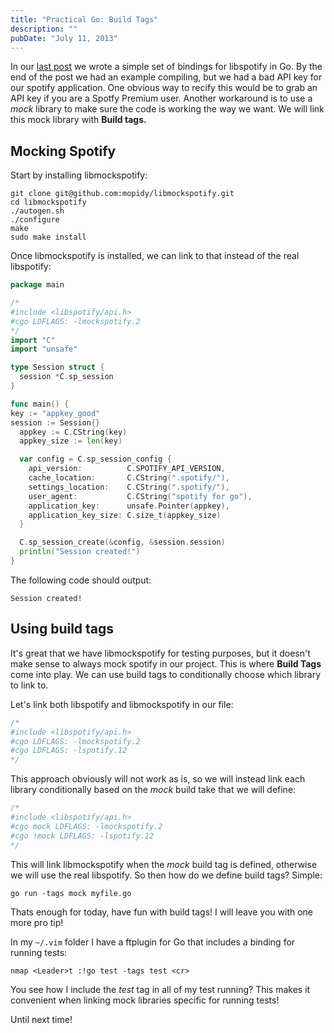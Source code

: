 ```yaml
---
title: "Practical Go: Build Tags"
description: ""
pubDate: "July 11, 2013"
---
```


In our [last post](/blog/2013/07/08/practical-go-c-bindings/) we wrote a simple set of bindings for libspotify in Go. By the end of the post we had an example compiling, but we had a bad API key for our spotify application. One obvious way to recify this would be to grab an API key if you are a Spotfy Premium user. Another workaround is to use a _mock_ library to make sure the code is working the way we want. We will link this mock library with **Build tags.**

## Mocking Spotify

Start by installing libmockspotify:

```text
git clone git@github.com:mopidy/libmockspotify.git
cd libmockspotify
./autogen.sh
./configure
make
sudo make install
```

Once libmockspotify is installed, we can link to that instead of the real libspotify:

```go
package main

/*
#include <libspotify/api.h>
#cgo LDFLAGS: -lmockspotify.2
*/
import "C"
import "unsafe"

type Session struct {
  session *C.sp_session
}

func main() {
key := "appkey_good"
session := Session{}
  appkey := C.CString(key)
  appkey_size := len(key)

  var config = C.sp_session_config {
    api_version:          C.SPOTIFY_API_VERSION,
    cache_location:       C.CString(".spotify/"),
    settings_location:    C.CString(".spotify/"),
    user_agent:           C.CString("spotify for go"),
    application_key:      unsafe.Pointer(appkey),
    application_key_size: C.size_t(appkey_size)
  }

  C.sp_session_create(&config, &session.session)
  println("Session created!")
}
```

The following code should output:

```text
Session created!
```

## Using build tags

It's great that we have libmockspotify for testing purposes, but it doesn't make sense to always mock spotify in our project. This is where **Build Tags** come into play. We can use build tags to conditionally choose which library to link to.

Let's link both libspotify and libmockspotify in our file:

```go
/*
#include <libspotify/api.h>
#cgo LDFLAGS: -lmockspotify.2
#cgo LDFLAGS: -lspotify.12
*/
```

This approach obviously will not work as is, so we will instead link each library conditionally based on the _mock_ build take that we will define:

```go
/*
#include <libspotify/api.h>
#cgo mock LDFLAGS: -lmockspotify.2
#cgo !mock LDFLAGS: -lspotify.12
*/
```

This will link libmockspotify when the _mock_ build tag is defined, otherwise we will use the real libspotify. So then how do we define build tags? Simple:

```text
go run -tags mock myfile.go
```

Thats enough for today, have fun with build tags! I will leave you with one more pro tip!

In my `~/.vim` folder I have a ftplugin for Go that includes a binding for running tests:

```text
nmap <Leader>t :!go test -tags test <cr>
```

You see how I include the _test_ tag in all of my test running? This makes it convenient when linking mock libraries specific for running tests!

Until next time!
